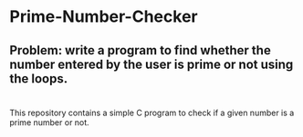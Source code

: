 # Prime-Number-Checker

## Problem: write a program to find whether the number entered by the user is prime or not using the loops.

#
This repository contains a simple C program to check if a given number is a prime number or not.
